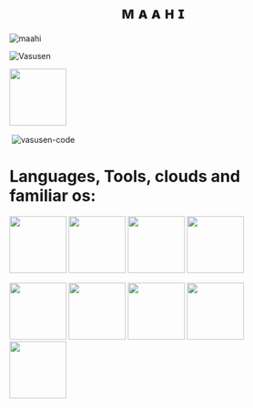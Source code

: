 <h1 align="center">
  <b>ᴍ ᴀ ᴀ ʜ ɪ</b>
</h1>

<p><img align="center" src="https://github-profile-trophy.vercel.app/?username=vasusen-code&theme=dracula" alt="maahi" /></p>

<p align="left"> <img src="https://komarev.com/ghpvc/?username=Vasusen-code&label=Profile%20views&color=0e75b6&style=flat-square" alt="Vasusen" /> </p>

<p><a href="https://t.me/MaheshChauhan"> <img src="https://img.shields.io/badge/Telegram-grey?style=for-the-badge" width="100""/></a></p>

<p>&nbsp;<img align="center" src="https://github-readme-stats.vercel.app/api?username=vasusen-code&show_icons=true&theme=midnight-purple&locale=en" alt="vasusen-code" /></p>

# Languages, Tools, clouds and familiar os:
  
<p><a 
<img src="https://img.shields.io/badge/MongoDB-green?style=for-the-badge&logo=mongodb" width="100""/>
<img src="https://img.shields.io/badge/Python-blue?style=for-the-badge&logo=python" width="100""/>
<img src="https://img.shields.io/badge/Telethon-gold?style=for-the-badge&logo=telethon" width="100""/>
<img src="https://img.shields.io/badge/Heroku-blueviolet?style=for-the-badge&logo=heroku" width="100""/>
<img src="https://img.shields.io/badge/Railway-grey?style=for-the-badge&logo=railway" width="100""/>
</a></p>
<p><a
<img src="https://img.shields.io/badge/CloudFlare-orange?style=for-the-badge&logo=cloud" width="100""/>
<img src="https://img.shields.io/badge/CloudSigma-darkred?style=for-the-badge&logo=cloud" width="100""/>
<img src="https://img.shields.io/badge/GitHubActions-white?style=for-the-badge&logo=githubactions" width="100""/>
<img src="https://img.shields.io/badge/Ubuntu-white?style=for-the-badge&logo=ubuntu" width="100""/>
<img src="https://img.shields.io/badge/Oracle-brown?style=for-the-badge&logo=oracle" width="100""/>
<img src="https://img.shields.io/badge/Termux-black?style=for-the-badge&logo=termux" width="100""/>                       </a></p>                           
                  

  
  
